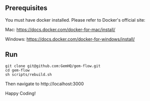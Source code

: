 ## Prerequisites

You must have docker installed. Please refer to Docker's official site:

Mac: https://docs.docker.com/docker-for-mac/install/

Windows: https://docs.docker.com/docker-for-windows/install/


## Run
```
git clone git@github.com:GemHQ/gem-flow.git
cd gem-flow
sh scripts/rebuild.sh
```
Then navigate to http://localhost:3000

Happy Coding!
